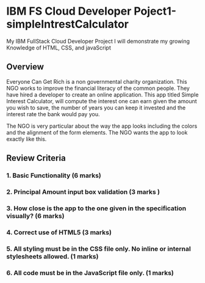# IBM FS Cloud Developer Poject1-simpleIntrestCalculator

My IBM FullStack Cloud Developer Project
I will demonstrate my growing Knowledge of HTML, CSS, and javaScript

## Overview

Everyone Can Get Rich is a non governmental charity organization. This NGO works to improve the financial literacy of the common people. They have hired a developer to create an online application. This app titled Simple Interest Calculator, will compute the interest one can earn given the amount you wish to save, the number of years you can keep it invested and the interest rate the bank would pay you.

The NGO is very particular about the way the app looks including the colors and the alignment of the form elements. The NGO wants the app to look exactly like this.

## Review Criteria

### 1. Basic Functionality (6 marks)

### 2. Principal Amount input box validation (3 marks )

### 3. How close is the app to the one given in the specification visually? (6 marks)

### 4. Correct use of HTML5 (3 marks)

### 5. All styling must be in the CSS file only. No inline or internal stylesheets allowed. (1 marks)

### 6. All code must be in the JavaScript file only. (1 marks)
